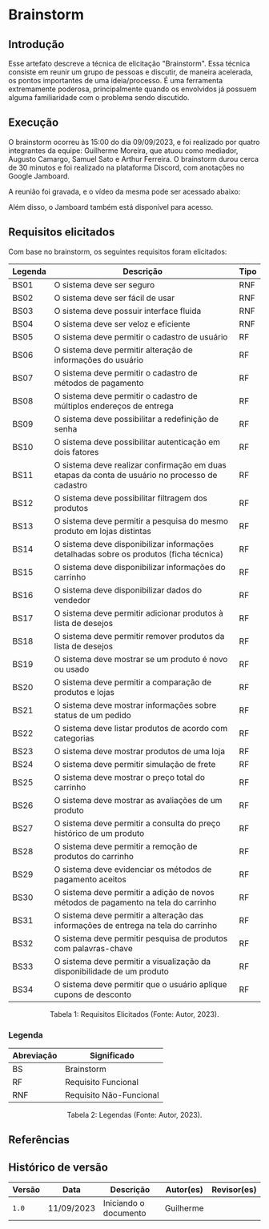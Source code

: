 # Brainstorm

## Introdução

Esse artefato descreve a técnica de elicitação "Brainstorm". Essa técnica
consiste em reunir um grupo de pessoas e discutir, de maneira acelerada, os
pontos importantes de uma ideia/processo. É uma ferramenta extremamente
poderosa, principalmente quando os envolvidos já possuem alguma familiaridade
com o problema sendo discutido.

## Execução

O brainstorm ocorreu às 15:00 do dia 09/09/2023, e foi realizado por quatro
integrantes da equipe: Guilherme Moreira, que atuou como mediador, Augusto
Camargo, Samuel Sato e Arthur Ferreira. O brainstorm durou cerca de 30 minutos
e foi realizado na plataforma Discord, com anotações no Google Jamboard.

A reunião foi gravada, e o vídeo da mesma pode ser acessado abaixo:

<!-- TODO: inserir vídeo da reunião -->

Além disso, o Jamboard também está disponível para acesso.

<!-- TODO: inserir link do jamboard -->

## Requisitos elicitados

Com base no brainstorm, os seguintes requisitos foram elicitados:

| Legenda | Descrição                                                                                      | Tipo |
|---------|------------------------------------------------------------------------------------------------|------|
| BS01    | O sistema deve ser seguro                                                                      | RNF  |
| BS02    | O sistema deve ser fácil de usar                                                               | RNF  |
| BS03    | O sistema deve possuir interface fluida                                                        | RNF  |
| BS04    | O sistema deve ser veloz e eficiente                                                           | RNF  |
| BS05    | O sistema deve permitir o cadastro de usuário                                                  | RF |
| BS06    | O sistema deve permitir alteração de informações do usuário                                    | RF |
| BS07    | O sistema deve permitir o cadastro de métodos de pagamento                                     | RF |
| BS08    | O sistema deve permitir o cadastro de múltiplos endereços de entrega                           | RF |
| BS09    | O sistema deve possibilitar a redefinição de senha                                             | RF |
| BS10    | O sistema deve possibilitar autenticação em dois fatores                                       | RF |
| BS11    | O sistema deve realizar confirmação em duas etapas da conta de usuário no processo de cadastro | RF |
| BS12    | O sistema deve possibilitar filtragem dos produtos                                             | RF |
| BS13    | O sistema deve permitir a pesquisa do mesmo produto em lojas distintas                         | RF |
| BS14    | O sistema deve disponibilizar informações detalhadas sobre os produtos (ficha técnica)         | RF |
| BS15    | O sistema deve disponibilizar informações do carrinho                                          | RF |
| BS16    | O sistema deve disponibilizar dados do vendedor                                                | RF |
| BS17    | O sistema deve permitir adicionar produtos à lista de desejos                                  | RF |
| BS18    | O sistema deve permitir remover produtos da lista de desejos                                   | RF |
| BS19    | O sistema deve mostrar se um produto é novo ou usado                                           | RF |
| BS20    | O sistema deve permitir a comparação de produtos e lojas                                       | RF |
| BS21    | O sistema deve mostrar informações sobre status de um pedido                                   | RF |
| BS22    | O sistema deve listar produtos de acordo com categorias                                        | RF |
| BS23    | O sistema deve mostrar produtos de uma loja                                                    | RF |
| BS24    | O sistema deve permitir simulação de frete                                                     | RF |
| BS25    | O sistema deve mostrar o preço total do carrinho                                               | RF |
| BS26    | O sistema deve mostrar as avaliações de um produto                                             | RF |
| BS27    | O sistema deve permitir a consulta do preço histórico de um produto                            | RF |
| BS28    | O sistema deve permitir a remoção de produtos do carrinho                                      | RF |
| BS29    | O sistema deve evidenciar os métodos de pagamento aceitos                                      | RF |
| BS30    | O sistema deve permitir a adição de novos métodos de pagamento na tela do carrinho             | RF |
| BS31    | O sistema deve permitir a alteração das informações de entrega na tela do carrinho             | RF |
| BS32    | O sistema deve permitir pesquisa de produtos com palavras-chave                                | RF |
| BS33    | O sistema deve permitir a visualização da disponibilidade de um produto                        | RF |
| BS34    | O sistema deve permitir que o usuário aplique cupons de desconto                               | RF |

<div style="text-align: center">
<p>Tabela 1: Requisitos Elicitados (Fonte: Autor, 2023).</p>
</div>


### Legenda

| Abreviação | Significado             |
|------------|-------------------------|
| BS         | Brainstorm              |
| RF         | Requisito Funcional     |
| RNF        | Requisito Não-Funcional |


<div style="text-align: center">
<p>Tabela 2: Legendas (Fonte: Autor, 2023).</p>
</div>

## Referências

<!-- TODO: referências -->

## Histórico de versão

| Versão | Data       | Descrição             | Autor(es) | Revisor(es) |
|--------|------------|-----------------------|-----------|-------------|
| `1.0`  | 11/09/2023 | Iniciando o documento | Guilherme |             |
